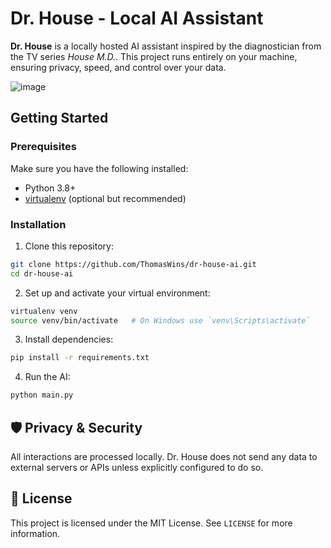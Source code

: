 # Dr. House - Local AI Assistant

**Dr. House** is a locally hosted AI assistant inspired by the diagnostician from the TV series *House M.D.*. This project runs entirely on your machine, ensuring privacy, speed, and control over your data.

![image](https://github.com/user-attachments/assets/c722b5f4-3925-4b39-b819-9e3592ce33e1)


## Getting Started

### Prerequisites

Make sure you have the following installed:

* Python 3.8+
* [virtualenv](https://pypi.org/project/virtualenv/) (optional but recommended)

### Installation

1. Clone this repository:

```bash
git clone https://github.com/ThomasWins/dr-house-ai.git
cd dr-house-ai
```

2. Set up and activate your virtual environment:

```bash
virtualenv venv
source venv/bin/activate   # On Windows use `venv\Scripts\activate`
```

3. Install dependencies:

```bash
pip install -r requirements.txt
```

4. Run the AI:

```bash
python main.py
```

## 🛡️ Privacy & Security

All interactions are processed locally. Dr. House does not send any data to external servers or APIs unless explicitly configured to do so.

## 📜 License

This project is licensed under the MIT License. See `LICENSE` for more information.
